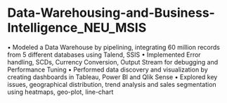# Data-Warehousing-and-Business-Intelligence_NEU_MSIS
•	Modeled a Data Warehouse by pipelining, integrating 60 million records from 5 different databases using Talend, SSIS
•	Implemented Error handling, SCDs, Currency Conversion, Output Stream for debugging and Performance Tuning
•	Performed data discovery and visualization by creating dashboards in Tableau, Power BI and Qlik Sense
•	Explored key issues, geographical distribution, trend analysis and sales segmentation using heatmaps, geo-plot, line-chart
